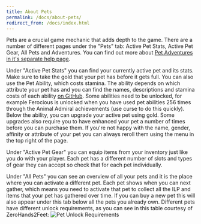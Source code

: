 ```yaml
---
title: About Pets
permalink: /docs/about-pets/
redirect_from: /docs/index.html
---
```


Pets are a crucial game mechanic that adds depth to the game. There are a number of different pages under the "Pets" tab: Active Pet Stats, Active Pet Gear, All Pets and Adventures. You can find out more about [Pet Adventures in it's separate help page](https://idle.land/docs/about-pet-adventures/).

Under "Active Pet Stats" you can find your currently active pet and its stats. Make sure to take the gold that your pet has before it gets full. You can also use the Pet Ability, which costs stamina.  The ability depends on which attribute your pet has and you can find the names, descriptions and stamina costs of each ability [on GitHub](https://github.com/IdleLands/IdleLands/tree/master/src/server/core/game/attributes). Some abilities need to be unlocked, for example Ferocious is unlocked when you have used pet abilities 256 times through the Animal Admiral achievements (use curse to do this quickly). Below the ability, you can upgrade your active pet using gold. Some upgrades also require you to have enhanced your pet a number of times before you can purchase them. If you're not happy with the name, gender, affinity or attribute of your pet you can always reroll them using the menu in the top right of the page.

Under "Active Pet Gear" you can equip items from your inventory just like you do with your player. Each pet has a different number of slots and types of gear they can accept so check that for each pet individually.

Under "All Pets" you can see an overview of all your pets and it is the place where you can activate a different pet. Each pet shows when you can next gather, which means you need to activate that pet to collect all the ILP and items that your pet has gathered over time. If you can buy a new pet this will also appear under this tab below all the pets you already own. Different pets have different unlock requirements, as you can see in this table courtesy of ZeroHands2Feet:
![Pet Unlock Requirements](https://idle.land/img/IdleLands_Pet_Requirements_ZeroHands2Feet.png)

